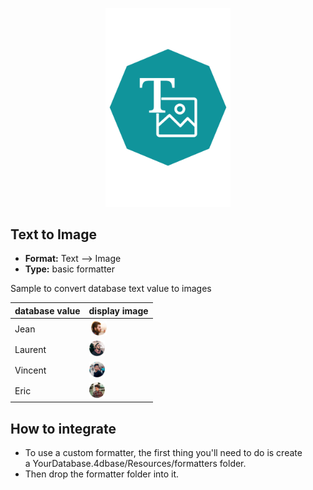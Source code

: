 <p align="center"><img src="https://github.com/4d-for-ios/4d-for-ios-formatter-TextToImage/blob/master/formatter.png" alt="Text to Image” height="auto" width="200"></p>

## Text to Image

* **Format:** Text ⟶ Image
* **Type:** basic formatter
  
Sample to convert database text value to images
  
| database value | display image |
| - | - |
| Jean | <img src="Images/jean.png" width="25" height="25" /> |
| Laurent  | <img src="Images/laurent.png" width="25" height="25" /> |
| Vincent  | <img src="Images/vincent.png" width="25" height="25" /> |
| Eric  | <img src="Images/eric.png" width="25" height="25" /> |

## How to integrate

* To use a custom formatter, the first thing you'll need to do is create a YourDatabase.4dbase/Resources/formatters folder.
* Then drop the formatter folder into it. 
